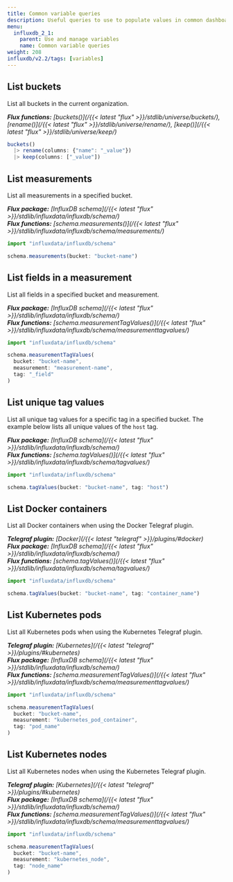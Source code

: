 ```yaml
---
title: Common variable queries
description: Useful queries to use to populate values in common dashboard variable use cases.
menu:
  influxdb_2_1:
    parent: Use and manage variables
    name: Common variable queries
weight: 208
influxdb/v2.2/tags: [variables]
---
```


## List buckets
List all buckets in the current organization.

_**Flux functions:**
[buckets()](/{{< latest "flux" >}}/stdlib/universe/buckets/),
[rename()](/{{< latest "flux" >}}/stdlib/universe/rename/),
[keep()](/{{< latest "flux" >}}/stdlib/universe/keep/)_

```js
buckets()
  |> rename(columns: {"name": "_value"})
  |> keep(columns: ["_value"])
```

## List measurements
List all measurements in a specified bucket.

_**Flux package:** [InfluxDB schema](/{{< latest "flux" >}}/stdlib/influxdata/influxdb/schema/)  
**Flux functions:** [schema.measurements()](/{{< latest "flux" >}}/stdlib/influxdata/influxdb/schema/measurements/)_

```js
import "influxdata/influxdb/schema"

schema.measurements(bucket: "bucket-name")
```

## List fields in a measurement
List all fields in a specified bucket and measurement.

_**Flux package:** [InfluxDB schema](/{{< latest "flux" >}}/stdlib/influxdata/influxdb/schema/)  
**Flux functions:** [schema.measurementTagValues()](/{{< latest "flux" >}}/stdlib/influxdata/influxdb/schema/measurementtagvalues/)_

```js
import "influxdata/influxdb/schema"

schema.measurementTagValues(
  bucket: "bucket-name",
  measurement: "measurement-name",
  tag: "_field"
)
```

## List unique tag values
List all unique tag values for a specific tag in a specified bucket.
The example below lists all unique values of the `host` tag.

_**Flux package:** [InfluxDB schema](/{{< latest "flux" >}}/stdlib/influxdata/influxdb/schema/)_  
_**Flux functions:** [schema.tagValues()](/{{< latest "flux" >}}/stdlib/influxdata/influxdb/schema/tagvalues/)_  

```js
import "influxdata/influxdb/schema"

schema.tagValues(bucket: "bucket-name", tag: "host")
```

## List Docker containers
List all Docker containers when using the Docker Telegraf plugin.

_**Telegraf plugin:** [Docker](/{{< latest "telegraf" >}}/plugins/#docker)_  
_**Flux package:** [InfluxDB schema](/{{< latest "flux" >}}/stdlib/influxdata/influxdb/schema/)_  
_**Flux functions:** [schema.tagValues()](/{{< latest "flux" >}}/stdlib/influxdata/influxdb/schema/tagvalues/)_

```js
import "influxdata/influxdb/schema"

schema.tagValues(bucket: "bucket-name", tag: "container_name")
```

## List Kubernetes pods
List all Kubernetes pods when using the Kubernetes Telegraf plugin.

_**Telegraf plugin:** [Kubernetes](/{{< latest "telegraf" >}}/plugins/#kubernetes)_  
_**Flux package:** [InfluxDB schema](/{{< latest "flux" >}}/stdlib/influxdata/influxdb/schema/)_  
_**Flux functions:** [schema.measurementTagValues()](/{{< latest "flux" >}}/stdlib/influxdata/influxdb/schema/measurementtagvalues/)_

```js
import "influxdata/influxdb/schema"

schema.measurementTagValues(
  bucket: "bucket-name",
  measurement: "kubernetes_pod_container",
  tag: "pod_name"
)
```

## List Kubernetes nodes
List all Kubernetes nodes when using the Kubernetes Telegraf plugin.

_**Telegraf plugin:** [Kubernetes](/{{< latest "telegraf" >}}/plugins/#kubernetes)_  
_**Flux package:** [InfluxDB schema](/{{< latest "flux" >}}/stdlib/influxdata/influxdb/schema/)_  
_**Flux functions:** [schema.measurementTagValues()](/{{< latest "flux" >}}/stdlib/influxdata/influxdb/schema/measurementtagvalues/)_

```js
import "influxdata/influxdb/schema"

schema.measurementTagValues(
  bucket: "bucket-name",
  measurement: "kubernetes_node",
  tag: "node_name"
)
```
